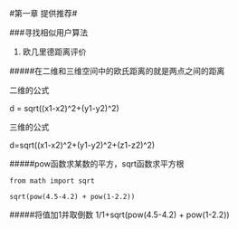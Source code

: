 #第一章  提供推荐#

###寻找相似用户算法
1. 欧几里德距离评价

#####在二维和三维空间中的欧氏距离的就是两点之间的距离

二维的公式

  d = sqrt((x1-x2)^2+(y1-y2)^2)
  
三维的公式

  d=sqrt((x1-x2)^2+(y1-y2)^2+(z1-z2)^2)
  

#####pow函数求某数的平方，sqrt函数求平方根

    from math import sqrt
  
    sqrt(pow(4.5-4.2) + pow(1-2.2))
#####将值加1并取倒数
    1/1+sqrt(pow(4.5-4.2) + pow(1-2.2)) 
  
  


